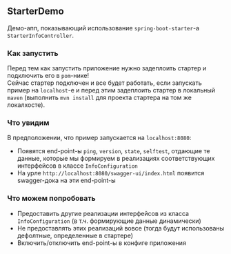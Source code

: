 ## StarterDemo ##
Демо-апп, показывающий использование `spring-boot-starter`-а `StarterInfoController`.

### Как запустить ###

Перед тем как запустить приложение нужно задеплоить стартер и подключить его в `pom`-нике!<br>
Сейчас стартер подключен и все будет работать, если запускать пример на `localhost`-е и перед 
этим задеплоить стартер в локальный `maven` (выполнить `mvn install` для проекта стартера на том же локалхосте).

### Что увидим ###
В предположении, что пример запускается на `localhost:8080`:
- Появятся end-point-ы `ping`, `version`, `state`, `selftest`, отдающие те данные, которые мы формируем в реализациях
соответствующих интерфейсов в классе `InfoConfiguration`
- На урле `http://localhost:8080/swagger-ui/index.html` появится swagger-дока на эти end-point-ы

### Что можем попробовать ###
- Предоставить другие реализации интерфейсов из класса `InfoConfiguration` (в т.ч. формирующие данные динамически)
- Не предоставлять этих реализаций вовсе (тогда будут использованы дефолтные, определенные в стартере)
- Включить/отключить end-point-ы в конфиге приложения

